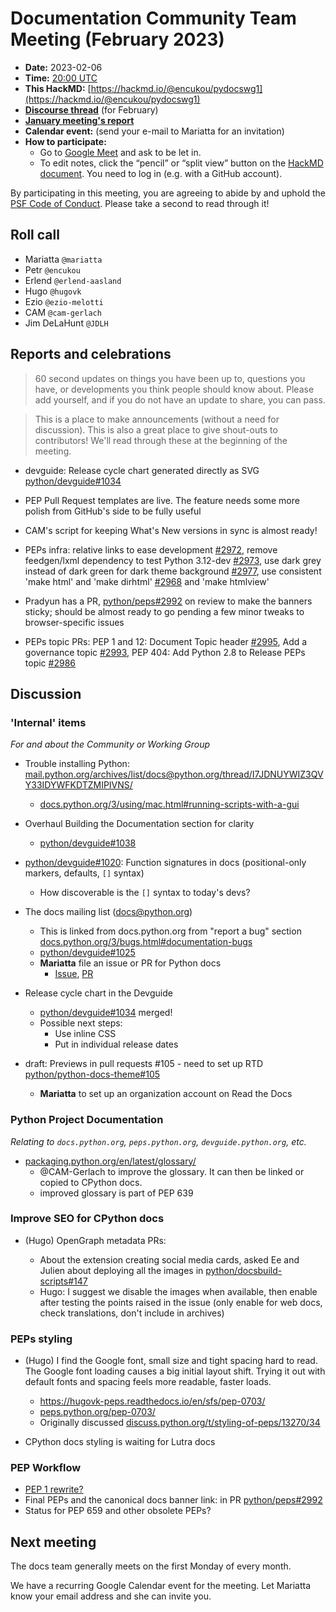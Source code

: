 # Documentation Community Team Meeting (February 2023)

- **Date:** 2023-02-06
- **Time:** [20:00 UTC](https://arewemeetingyet.com/UTC/2023-01-09/20:00/Docs%20Meeting)
- **This HackMD:** [https://hackmd.io/@encukou/pydocswg1](https://hackmd.io/@encukou/pydocswg1)
- [**Discourse thread**](https://discuss.python.org/t/documentation-community-meeting-february-6-2023/23320) (for February)
- [**January meeting's report**](https://docs-community.readthedocs.io/en/latest/monthly-meeting/2023-01.html)
- **Calendar event:** (send your e-mail to Mariatta for an invitation)
- **How to participate:**
  -  Go to [Google Meet](https://meet.google.com/dii-qrzf-wkw) and ask to be let in.
  -  To edit notes, click the “pencil” or “split view” button on the [HackMD document](https://hackmd.io/@encukou/pydocswg1). You need to log in (e.g. with a GitHub account).

By participating in this meeting, you are agreeing to abide by and uphold the [PSF Code of Conduct](https://www.python.org/psf/codeofconduct/).
Please take a second to read through it!

## Roll call

- Mariatta `@mariatta`
- Petr `@encukou`
- Erlend `@erlend-aasland`
- Hugo `@hugovk`
- Ezio `@ezio-melotti`
- CAM `@cam-gerlach`
- Jim DeLaHunt `@JDLH`


## Reports and celebrations

> 60 second updates on things you have been up to, questions you have, or developments you think people should know about. Please add yourself, and if you do not have an update to share, you can pass.

> This is a place to make announcements (without a need for discussion). This is also a great place to give shout-outs to contributors! We'll read through these at the beginning of the meeting.

* devguide: Release cycle chart generated directly as SVG [python/devguide#1034](https://github.com/python/devguide/pull/1034)

* PEP Pull Request templates are live. The feature needs some more polish from GitHub's side to be fully useful

* CAM's script for keeping What's New versions in sync is almost ready!

* PEPs infra: relative links to ease development [#2972](https://github.com/python/peps/pull/2972), remove feedgen/lxml dependency to test Python 3.12-dev [#2973], use dark grey instead of dark green for dark theme background [#2977], use consistent 'make html' and 'make dirhtml' [#2968] and 'make htmlview'

* Pradyun has a PR, [python/peps#2992](https://github.com/python/peps/pull/2992) on review to make the banners sticky; should be almost ready to go pending a few minor tweaks to browser-specific issues

* PEPs topic PRs: PEP 1 and 12: Document Topic header [#2995], Add a governance topic [#2993], PEP 404: Add Python 2.8 to Release PEPs topic [#2986]

  [#2972]: https://github.com/python/peps/pull/2972
  [#2973]: https://github.com/python/peps/pull/2973
  [#2977]: https://github.com/python/peps/pull/2977
  [#2968]: https://github.com/python/peps/pull/2968
  [#2995]: https://github.com/python/peps/pull/2995
  [#2993]: https://github.com/python/peps/pull/2993
  [#2986]: https://github.com/python/peps/pull/2986




## Discussion

### 'Internal' items

*For and about the Community or Working Group*

- Trouble installing Python: [mail.python.org/archives/list/docs@python.org/thread/I7JDNUYWIZ3QVY33IDYWFKDTZMIPIVNS/](https://mail.python.org/archives/list/docs@python.org/thread/I7JDNUYWIZ3QVY33IDYWFKDTZMIPIVNS/)
  - [docs.python.org/3/using/mac.html#running-scripts-with-a-gui](https://docs.python.org/3/using/mac.html#running-scripts-with-a-gui)

- Overhaul Building the Documentation section for clarity
  - [python/devguide#1038](https://github.com/python/devguide/pull/1038)

- [python/devguide#1020](https://github.com/python/devguide/issues/1020): Function signatures in docs (positional-only markers, defaults, `[]` syntax)
  - How discoverable is the `[]` syntax to today's devs?

- The docs mailing list (docs@python.org)
    - This is linked from docs.python.org from "report a bug" section [docs.python.org/3/bugs.html#documentation-bugs](https://docs.python.org/3/bugs.html#documentation-bugs)
    - [python/devguide#1025](https://github.com/python/devguide/pull/1025)
    - **Mariatta** file an issue or PR for Python docs
      - [Issue](https://github.com/python/cpython/issues/101616), [PR](https://github.com/python/cpython/pull/101617)

* Release cycle chart in the Devguide
  * [python/devguide#1034](https://github.com/python/devguide/pull/1034) merged!
  * Possible next steps:
    * Use inline CSS
    * Put in individual release dates

* draft: Previews in pull requests #105 - need to set up RTD
[python/python-docs-theme#105](https://github.com/python/python-docs-theme/pull/105)
  * **Mariatta** to set up an organization account on Read the Docs


### Python Project Documentation

*Relating to `docs.python.org`, `peps.python.org`, `devguide.python.org`, etc.*

* [packaging.python.org/en/latest/glossary/](https://packaging.python.org/en/latest/glossary/)
  * @CAM-Gerlach to improve the glossary. It can then be linked or copied to CPython docs.
  * improved glossary is part of PEP 639

### Improve SEO for CPython docs

* (Hugo) OpenGraph metadata PRs:

  * About the extension creating social media cards, asked Ee and Julien about deploying all the images in [python/docsbuild-scripts#147](https://github.com/python/docsbuild-scripts/issues/147)
  * Hugo: I suggest we disable the images when available, then enable after testing the points raised in the issue (only enable for web docs, check translations, don't include in archives)

### PEPs styling

* (Hugo) I find the Google font, small size and tight spacing hard to read. The Google font loading causes a big initial layout shift. Trying it out with default fonts and spacing feels more readable, faster loads.
  * https://hugovk-peps.readthedocs.io/en/sfs/pep-0703/
  * [peps.python.org/pep-0703/](https://peps.python.org/pep-0703/)
  * Originally discussed [discuss.python.org/t/styling-of-peps/13270/34](https://discuss.python.org/t/styling-of-peps/13270/34)

* CPython docs styling is waiting for Lutra docs

### PEP Workflow

* [PEP 1 rewrite?](https://discuss.python.org/t/21068/26)
* Final PEPs and the canonical docs banner link: in PR [python/peps#2992](https://github.com/python/peps/pull/2992)
* Status for PEP 659 and other obsolete PEPs?


## Next meeting

The docs team generally meets on the first Monday of every month.

We have a recurring Google Calendar event for the meeting.
Let Mariatta know your email address and she can invite you.
